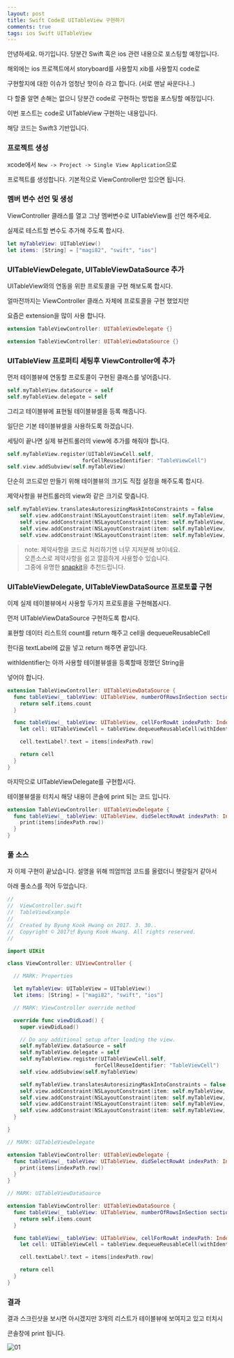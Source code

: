 ```yaml
---
layout: post
title: Swift Code로 UITableView 구현하기
comments: true
tags: ios Swift UITableView
---
```


안녕하세요. 마기입니다. 당분간 Swift 혹은 ios 관련 내용으로 포스팅할 예정입니다.

해외에는 ios 프로젝트에서 storyboard를 사용할지 xib를 사용할지 code로

구현할지에 대한 이슈가 엄청난 핫이슈 라고 합니다. (서로 맨날 싸운다나..)

다 할줄 알면 손해는 없으니 당분간 code로 구현하는 방법을 포스팅할 예정입니다.

이번 포스트는 code로 UITableView 구현하는 내용입니다.

해당 코드는 Swift3 기반입니다.

### 프로젝트 생성

xcode에서 `New -> Project -> Single View Application`으로

프로젝트를 생성합니다. 기본적으로 ViewController만 있으면 됩니다.

### 멤버 변수 선언 및 생성

ViewController 클래스를 열고 그냥 멤버변수로 UITableView를 선언 해주세요.

실제로 테스트할 변수도 추가해 주도록 합시다.

```swift
let myTableView: UITableView()
let items: [String] = ["magi82", "swift", "ios"]
```

### UITableViewDelegate, UITableViewDataSource 추가

UITableView와의 연동을 위한 프로토콜을 구현 해보도록 합시다.

얼마전까지는 ViewController 클래스 자체에 프로토콜을 구현 했었지만

요즘은 extension을 많이 사용 합니다.

```swift
extension TableViewController: UITableViewDelegate {}

extension TableViewController: UITableViewDataSource {}
```

### UITableView 프로퍼티 세팅후 ViewController에 추가

먼저 테이블뷰에 연동할 프로토콜이 구현된 클래스를 넣어줍니다.

```swift
self.myTableView.dataSource = self
self.myTableView.delegate = self
```

그리고 테이블뷰에 표현될 테이블뷰셀을 등록 해줍니다.

일단은 기본 테이블뷰셀을 사용하도록 하겠습니다.

세팅이 끝나면 실제 뷰컨트롤러의 view에 추가를 해줘야 합니다.

```swift
self.myTableView.register(UITableViewCell.self,
                        forCellReuseIdentifier: "TableViewCell")
self.view.addSubview(self.myTableView)
```

단순히 코드로만 만들기 위해 테이블뷰의 크기도 직접 설정을 해주도록 합시다.

제약사항을 뷰컨트롤러의 view와 같은 크기로 맞춥니다.

```swift
self.myTableView.translatesAutoresizingMaskIntoConstraints = false
    self.view.addConstraint(NSLayoutConstraint(item: self.myTableView, attribute: .top, relatedBy: .equal, toItem: self.view, attribute: .top, multiplier: 1.0, constant: 0))
    self.view.addConstraint(NSLayoutConstraint(item: self.myTableView, attribute: .bottom, relatedBy: .equal, toItem: self.view, attribute: .bottom, multiplier: 1.0, constant: 0))
    self.view.addConstraint(NSLayoutConstraint(item: self.myTableView, attribute: .leading, relatedBy: .equal, toItem: self.view, attribute: .leading, multiplier: 1.0, constant: 0))
    self.view.addConstraint(NSLayoutConstraint(item: self.myTableView, attribute: .trailing, relatedBy: .equal, toItem: self.view, attribute: .trailing, multiplier: 1.0, constant: 0))
```

> note: 제약사항을 코드로 처리하기엔 너무 지저분해 보이네요.<br>
> 오픈소스로 제약사항을 쉽고 깔끔하게 사용할수 있습니다.<br>
> 그중에 유명한 [snapkit](https://github.com/SnapKit/SnapKit/)을 추천드립니다.<br>

### UITableViewDelegate, UITableViewDataSource 프로토콜 구현

이제 실제 테이블뷰에서 사용할 두가지 프로토콜을 구현해봅시다.

먼저 UITableViewDataSource 구현하도록 합시다.

표현할 데이터 리스트의 count를 return 해주고 cell을 dequeueReusableCell

한다음 textLabel에 값을 넣고 return 해주면 끝입니다.

withIdentifier는 아까 사용할 테이블뷰셀을 등록할때 정했던 String을

넣어야 합니다.

```swift
extension TableViewController: UITableViewDataSource {
  func tableView(_ tableView: UITableView, numberOfRowsInSection section: Int) -> Int {
    return self.items.count
  }

  func tableView(_ tableView: UITableView, cellForRowAt indexPath: IndexPath) -> UITableViewCell {
    let cell: UITableViewCell = tableView.dequeueReusableCell(withIdentifier: "TableViewCell")! as UITableViewCell

    cell.textLabel?.text = items[indexPath.row]

    return cell
  }
}
```

마지막으로 UITableViewDelegate를 구현합시다.

테이블뷰셀을 터치시 해당 내용이 콘솔에 print 되는 코드 입니다.

```Swift
extension TableViewController: UITableViewDelegate {
  func tableView(_ tableView: UITableView, didSelectRowAt indexPath: IndexPath) {
    print(items[indexPath.row])
  }
}
```

### 풀 소스

자 이제 구현이 끝났습니다. 설명을 위해 띄엄띄엄 코드를 올렸더니 햇갈릴거 같아서

아래 풀소스를 적어 두었습니다.

```swift
//
//  ViewController.swift
//  TableViewExample
//
//  Created by Byung Kook Hwang on 2017. 3. 30..
//  Copyright © 2017년 Byung Kook Hwang. All rights reserved.
//

import UIKit

class ViewController: UIViewController {

  // MARK: Properties

  let myTableView: UITableView = UITableView()
  let items: [String] = ["magi82", "swift", "ios"]

  // MARK: ViewController override method

  override func viewDidLoad() {
    super.viewDidLoad()

    // Do any additional setup after loading the view.
    self.myTableView.dataSource = self
    self.myTableView.delegate = self
    self.myTableView.register(UITableViewCell.self,
                            forCellReuseIdentifier: "TableViewCell")
    self.view.addSubview(self.myTableView)

    self.myTableView.translatesAutoresizingMaskIntoConstraints = false
    self.view.addConstraint(NSLayoutConstraint(item: self.myTableView, attribute: .top, relatedBy: .equal, toItem: self.view, attribute: .top, multiplier: 1.0, constant: 0))
    self.view.addConstraint(NSLayoutConstraint(item: self.myTableView, attribute: .bottom, relatedBy: .equal, toItem: self.view, attribute: .bottom, multiplier: 1.0, constant: 0))
    self.view.addConstraint(NSLayoutConstraint(item: self.myTableView, attribute: .leading, relatedBy: .equal, toItem: self.view, attribute: .leading, multiplier: 1.0, constant: 0))
    self.view.addConstraint(NSLayoutConstraint(item: self.myTableView, attribute: .trailing, relatedBy: .equal, toItem: self.view, attribute: .trailing, multiplier: 1.0, constant: 0))
  }

}

// MARK: UITableViewDelegate

extension TableViewController: UITableViewDelegate {
  func tableView(_ tableView: UITableView, didSelectRowAt indexPath: IndexPath) {
    print(items[indexPath.row])
  }
}

// MARK: UITableViewDataSource

extension TableViewController: UITableViewDataSource {
  func tableView(_ tableView: UITableView, numberOfRowsInSection section: Int) -> Int {
    return self.items.count
  }

  func tableView(_ tableView: UITableView, cellForRowAt indexPath: IndexPath) -> UITableViewCell {
    let cell: UITableViewCell = tableView.dequeueReusableCell(withIdentifier: "TableViewCell")! as UITableViewCell

    cell.textLabel?.text = items[indexPath.row]

    return cell
  }
}
```

### 결과

결과 스크린샷을 보시면 아시겠지만 3개의 리스트가 테이블뷰에 보여지고 있고 터치시

콘솔창에 print 됩니다.

![01](../images/2017-4-1-implement-uitableview-programmatically-in-swift/01.png)
